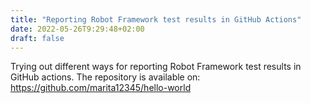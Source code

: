 ```yaml
---
title: "Reporting Robot Framework test results in GitHub Actions"
date: 2022-05-26T9:29:48+02:00
draft: false
---
```

Trying out different ways for reporting Robot Framework test results in GitHub actions.
The repository is available on:
https://github.com/marita12345/hello-world



